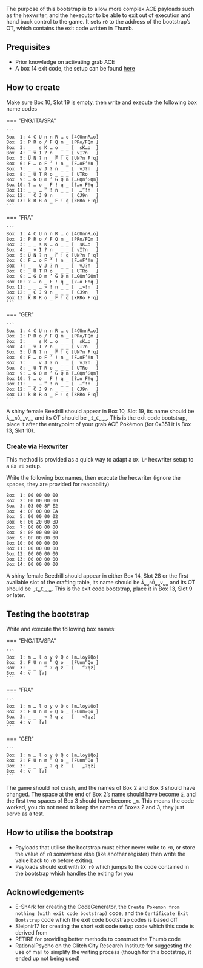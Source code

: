 The purpose of this bootstrap is to allow more complex ACE payloads such as the hexwriter, and the hexecutor to be able to exit out of execution and hand back control to the game.
It sets `r0` to the address of the bootstrap’s OT, which contains the exit code written in Thumb.

## Prequisites

- Prior knowledge on activating grab ACE
- A box 14 exit code, the setup can be found [here](box-14-exit.md)

## How to create

Make sure Box 10, Slot 19 is empty, then write and execute the following box name codes

=== "ENG/ITA/SPA"

    ```
    Box  1: 4 C U n n R … o	[4CUnnR…o]
    Box  2: P R o / F Q m _	[PRo/FQm ]
    Box  3: _ _ s K … o _ _	[  sK…o  ]
    Box  4: _ v I ? n _ _ _	[ vI?n   ]
    Box  5: U N ? n _ F ! q	[UN?n F!q]
    Box  6: F … o F ‘ ! n _	[F…oF‘!n ]
    Box  7: _ _ v J ? n _ _	[  vJ?n  ]
    Box  8: _ U T R o _ _ _	[ UTRo   ]
    Box  9: … G Q m ’ G Q m	[…GQm’GQm]
    Box 10: ? … o _ F ! q _	[?…o F!q ]
    Box 11: _ _ … ” ! n _ _	[  …”!n  ]
    Box 12: _ C J 9 n _ _ _	[ CJ9n   ]
    Box 13: k R R o _ F ! q	[kRRo F!q]
    ```

=== "FRA"

    ```
    Box  1: 4 C U n n R … o	[4CUnnR…o]
    Box  2: P R o / F Q m _	[PRo/FQm ]
    Box  3: _ _ s K … o _ _	[  sK…o  ]
    Box  4: _ v I ? n _ _ _	[ vI?n   ]
    Box  5: U N ? n _ F ! q	[UN?n F!q]
    Box  6: F … o F ‘ ! n _	[F…oF‘!n ]
    Box  7: _ _ v J ? n _ _	[  vJ?n  ]
    Box  8: _ U T R o _ _ _	[ UTRo   ]
    Box  9: … G Q m ’ G Q m	[…GQm’GQm]
    Box 10: ? … o _ F ! q _	[?…o F!q ]
    Box 11: _ _ … » ! n _ _	[  …»!n  ]
    Box 12: _ C J 9 n _ _ _	[ CJ9n   ]
    Box 13: k R R o _ F ! q	[kRRo F!q]
    ```
    
=== "GER"

    ```
    Box  1: 4 C U n n R … o	[4CUnnR…o]
    Box  2: P R o / F Q m _	[PRo/FQm ]
    Box  3: _ _ s K … o _ _	[  sK…o  ]
    Box  4: _ v I ? n _ _ _	[ vI?n   ]
    Box  5: U N ? n _ F ! q	[UN?n F!q]
    Box  6: F … o F ‘ ! n _	[F…oF‘!n ]
    Box  7: _ _ v J ? n _ _	[  vJ?n  ]
    Box  8: _ U T R o _ _ _	[ UTRo   ]
    Box  9: … G Q m ’ G Q m	[…GQm’GQm]
    Box 10: ? … o _ F ! q _	[?…o F!q ]
    Box 11: _ _ … “ ! n _ _	[  …“!n  ]
    Box 12: _ C J 9 n _ _ _	[ CJ9n   ]
    Box 13: k R R o _ F ! q	[kRRo F!q]
    ```
    
A shiny female Beedrill should appear in Box 10, Slot 19, its name should be `Â␣␣nÔ␣␣v␣␣` and its OT should be `␣î␣C␣␣␣`.
This is the exit code bootstrap, place it after the entrypoint of your grab ACE Pokémon (for 0x351 it is Box 13, Slot 10).

### Create via Hexwriter

This method is provided as a quick way to adapt a `BX lr` hexwriter setup to a `BX r0` setup.

Write the following box names, then execute the hexwriter (ignore the spaces, they are provided for readability)

```
Box  1: 00 00 00 00
Box  2: 00 00 00 00
Box  3: 03 00 8F E2
Box  4: 0F 00 00 EA
Box  5: 00 00 00 02
Box  6: 00 20 00 BD
Box  7: 00 00 00 00
Box  8: 0F 00 00 00
Box  9: 0F 00 00 00
Box 10: 00 00 00 00
Box 11: 00 00 00 00
Box 12: 00 00 00 00
Box 13: 00 00 00 00
Box 14: 00 00 00 00
```

A shiny female Beedrill should appear in either Box 14, Slot 28 or the first available slot of the crafting table, its name should be `Â␣␣nÔ␣␣v␣␣` and its OT should be `␣î␣C␣␣␣`.
This is the exit code bootstrap, place it in Box 13, Slot 9 or later.

## Testing the bootstrap

Write and execute the following box names:

=== "ENG/ITA/SPA"

    ```
    Box  1: m … l o y ♀ Q o	[m…loy♀Qo]
    Box  2: F U n m ” Q o _	[FUnm”Qo ]
    Box  3: _ _ _ “ ? q z	[   “?qz]
    Box  4: v	[v]
    ```

=== "FRA"

    ```
    Box  1: m … l o y ♀ Q o	[m…loy♀Qo]
    Box  2: F U n m » Q o _	[FUnm»Qo ]
    Box  3: _ _ _ « ? q z	[   «?qz]
    Box  4: v	[v]
    ```

=== "GER"

    ```
    Box  1: m … l o y ♀ Q o	[m…loy♀Qo]
    Box  2: F U n m “ Q o _	[FUnm“Qo ]
    Box  3: _ _ _ „ ? q z	[   „?qz]
    Box  4: v	[v]
    ```
    
The game should not crash, and the names of Box 2 and Box 3 should have changed.
The space at the end of Box 2’s name should have become `Œ`, and the first two spaces of Box 3 should have become `␣m`.
This means the code worked, you do not need to keep the names of Boxes 2 and 3, they just serve as a test.

## How to utilise the bootstrap

- Payloads that utilise the bootstrap must either never write to `r0`, or store the value of `r0` somewhere else (like another register) then write the value back to `r0` before exiting.
- Payloads should exit with `BX r0` which jumps to the code contained in the bootstrap which handles the exiting for you

## Acknowledgements

- E-Sh4rk for creating the CodeGenerator, the `Create Pokemon from nothing (with exit code bootstrap)` code, and the `Certificate Exit Bootstrap` code which the exit code bootstrap codes is based off
- Sleipnir17 for creating the short exit code setup code which this code is derived from
- RETIRE for providing better methods to construct the Thumb code
- RationalPsycho on the Glitch City Research Institute for suggesting the use of mail to simplify the writing process (though for this bootstrap, it ended up not being used)
